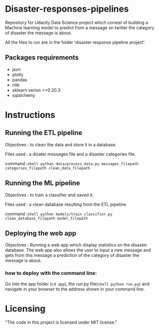 # Disaster-responses-pipelines
Repository for Udacity Data Science project which consist of building a Machine learning model to predict from a message on twitter the category of disaster the message is about.

All the files to run are in the folder 'disaster response pipeline project'.
## Packages requirements
- json
- plotly
- pandas
- nltk
- sklearn verion >=0.20.3
- sqlalchemy

# Instructions

## Running the ETL pipeline
Objectives : to clean the data and store it in a database.

Files used : a disater messages file and a disaster categories file.

command :```shell python data/process_data.py messages_filepath categories_filepath clean_data_filepath ```

## Running the ML pipeline
Objectives : to train a classifier and saved it.

Files used : a clean database resulting from the ETL pipeline.

command :```shell python models/train_classifier.py clean_database_filepath model_filepath ```

## Deploying the web app
Objectives : Running a web app which display statistics on the disaster database. The web app also allows the user to input a new message and gets from this message a prediction of the category of disaster the message is about.

   ### how to deploy with the command line:
Go into the app folder (```cd app```), the run.py file(```shell python run.py```) and navigate in your browser to the address shown in your command line.


# Licensing
"The code in this project is licensed under MIT license."
